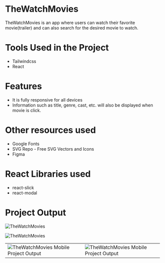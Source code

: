 # TheWatchMovies
TheWatchMovies is an app where users can watch their favorite movie(trailer) and can also search for the desired movie to watch.

# Tools Used in the Project
* Tailwindcss
* React

# Features
* It is fully responsive for all devices
* Information such as  title, genre, cast, etc. will also be displayed when movie is click.

# Other resources used
*  Google Fonts
*  SVG Repo - Free SVG Vectors and Icons
*  Figma

# React Libraries used
* react-slick
* react-modal


# Project Output
![TheWatchMovies](https://github.com/jcrunatay/movie_app/blob/main/public/image/movie_app_img1.png "TheWatchMovies Project Output")

![TheWatchMovies](https://github.com/jcrunatay/movie_app/blob/main/public/image/movie_app_img2.png "TheWatchMovies Project Output")


<table>
  <tr>
    <td><img src="(https://github.com/jcrunatay/movie_app/blob/main/public/image/movie_app_mobie_img1.png)https://github.com/jcrunatay/movie_app/blob/main/public/image/movie_app_mobie_img1.png" alt="TheWatchMovies Mobile Project Output"></td>
    <td><img src="(https://github.com/jcrunatay/movie_app/blob/main/public/image/movie_app_mobie_img2.png)https://github.com/jcrunatay/movie_app/blob/main/public/image/movie_app_mobie_img2.png" alt="TheWatchMovies Mobile Project Output"></td>
  </tr>
</table>
